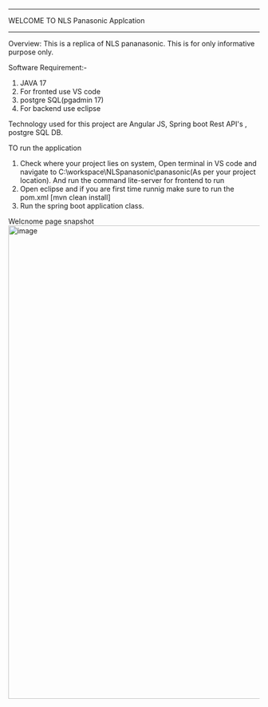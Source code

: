 *********************************************
WELCOME TO NLS Panasonic Applcation
*********************************************

Overview:
This is a replica of NLS pananasonic. This is for only informative purpose only.


Software Requirement:-
1. JAVA 17
2. For fronted use VS code
3. postgre SQL(pgadmin 17)
4. For backend use eclipse

Technology used for this project are Angular JS, Spring boot Rest API's , postgre SQL DB.

TO run the application
1. Check where your project lies on system, Open terminal in VS code and navigate to C:\workspace\NLSpanasonic\panasonic(As per your project location). And run the command lite-server for frontend to run
3. Open eclipse and if you are first time runnig make sure to run the pom.xml [mvn clean install]
4. Run the spring boot application class.

Welcnome page snapshot
<img width="948" alt="image" src="https://github.com/user-attachments/assets/be247573-3c1c-410f-85d6-f33f99dd7f79" />


